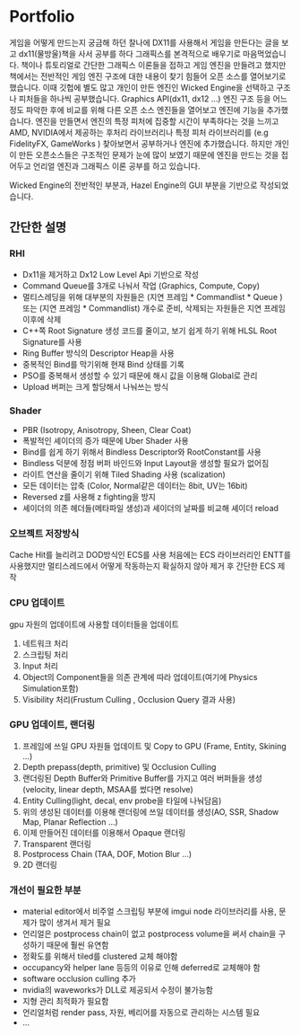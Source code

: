 
# Portfolio

게임을 어떻게 만드는지 궁금해 하던 찰나에 DX11를 사용해서 게임을 만든다는 글을 보고 dx11(물방울)책을 사서 공부를 하다 그래픽스를 본격적으로 배우기로 마음먹었습니다.
책이나 튜토리얼로 간단한 그래픽스 이론들을 접하고 게임 엔진을 만들려고 했지만 책에서는 전반적인 게임 엔진 구조에 대한 내용이 찾기 힘들어 오픈 소스를 열어보기로 했습니다.
이때 깃헙에 별도 많고 개인이 만든 엔진인 Wicked Engine을 선택하고 구조나 피처들을 하나씩 공부했습니다. Graphics API(dx11, dx12 ...) 엔진 구조 등을 어느정도 파악한 후에 비교를 위해 다른 오픈 소스 엔진들을 열어보고 엔진에 기능을 추가했습니다. 엔진을 만들면서 엔진의 특정 피처에 집중할 시간이 부족하다는 것을 느끼고 AMD, NVIDIA에서 제공하는 후처리 라이브러리나 특정 피처 라이브러리를 (e.g FidelityFX, GameWorks ) 찾아보면서 공부하거나 엔진에 추가했습니다. 하지만 개인이 만든 오픈소스들은 구조적인 문제가 눈에 많이 보였기 때문에 엔진을 만드는 것을 접어두고 언리얼 엔진과 그래픽스 이론 공부를 하고 있습니다.

Wicked Engine의 전반적인 부분과, Hazel Engine의 GUI 부분을 기반으로 작성되었습니다.

## 간단한 설명

### RHI

- Dx11을 제거하고 Dx12 Low Level Api 기반으로 작성
- Command Queue를 3개로 나눠서 작업 (Graphics, Compute, Copy)
- 멀티스레딩을 위해 대부분의 자원들은 (지연 프레임 * Commandlist * Queue ) 또는 (지연 프레임 * Commandlist) 개수로 준비, 삭제되는 자원들은 지연 프레임 이후에 삭제
- C++쪽 Root Signature 생성 코드를 줄이고, 보기 쉽게 하기 위해 HLSL Root Signature를 사용
- Ring Buffer 방식의 Descriptor Heap을 사용
- 중복적인 Bind를 막기위해 현재 Bind 상태를 기록
- PSO를 중복해서 생성할 수 있기 때문에 해시 값을 이용해 Global로 관리
- Upload 버퍼는 크게 할당해서 나눠쓰는 방식


### Shader

- PBR (Isotropy, Anisotropy, Sheen, Clear Coat)
- 폭발적인 셰이더의 증가 때문에 Uber Shader 사용
- Bind를 쉽게 하기 위해서 Bindless Descriptor와 RootConstant를 사용
- Bindless 덕분에 정점 버퍼 바인드와 Input Layout을 생성할 필요가 없어짐
- 라이트 연산을 줄이기 위해 Tiled Shading 사용 (scalization)
- 모든 데이터는 압축 (Color, Normal같은 데이터는 8bit, UV는 16bit)
- Reversed z를 사용해 z fighting을 방지 
- 셰이더의 의존 헤더들(메타파일 생성)과 셰이더의 날짜를 비교해 셰이더 reload 


### 오브젝트 저장방식

Cache Hit를 늘리려고 DOD방식인 ECS를 사용
처음에는 ECS 라이브러리인 ENTT를 사용했지만 멀티스레드에서 어떻게 작동하는지 확실하지 않아 제거 후 간단한 ECS 제작


### CPU 업데이트 
gpu 자원의 업데이트에 사용할 데이터들을 업데이트

 1. 네트워크 처리
 2. 스크립팅 처리
 3. Input 처리
 4. Object의 Component들을 의존 관계에 따라 업데이트(여기에 Physics Simulation포함)
 5. Visibility 처리(Frustum Culling , Occlusion Query 결과 사용)


### GPU 업데이트, 랜더링

 1. 프레임에 쓰일 GPU 자원들 업데이트 및 Copy to GPU (Frame, Entity, Skining ...)
 2. Depth prepass(depth, primitive) 및 Occlusion Culling
 3. 랜더링된 Depth Buffer와 Primitive Buffer를 가지고 여러 버퍼들을 생성(velocity, linear depth, MSAA를 썼다면 resolve)
 4. Entity Culling(light, decal, env probe을 타일에 나눠담음)
 5. 위의 생성된 데이터를 이용해 랜더링에 쓰일 데이터를 생성(AO, SSR, Shadow Map, Planar Reflection ...)
 6. 이제 만들어진 데이터를 이용해서 Opaque 랜더링
 7. Transparent 랜더링
 8. Postprocess Chain (TAA, DOF, Motion Blur ...)
 9. 2D 랜더링


### 개선이 필요한 부분

- material editor에서 비주얼 스크립팅 부분에 imgui node 라이브러리를 사용, 문제가 많이 생겨서 제거 필요
- 언리얼은 postprocess chain이 없고 postprocess volume을 써서 chain을 구성하기 때문에 훨씬 유연함 
- 정확도를 위해서 tiled를 clustered 교체 해야함
- occupancy와 helper lane 등등의 이유로 인해 deferred로 교체해야 함
- software occlusion culling 추가
- nvidia의 waveworks가 DLL로 제공되서 수정이 불가능함
- 지형 관리 최적화가 필요함
- 언리얼처럼 render pass, 자원, 베리어를 자동으로 관리하는 시스템 필요
- ...


